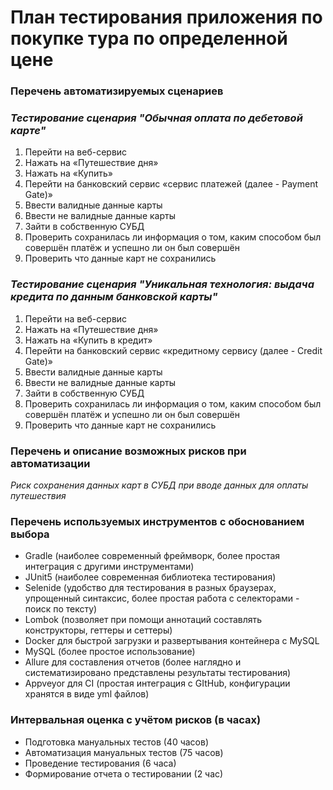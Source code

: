 # План тестирования приложения по покупке тура по определенной цене 

### Перечень автоматизируемых сценариев

### *Тестирование сценария "Обычная оплата по дебетовой карте"*
1.	Перейти на веб-сервис
2.	Нажать на «Путешествие дня»
3.	Нажать на «Купить»
4.	Перейти на банковский сервис «сервис платежей (далее - Payment Gate)»
5.	Ввести валидные данные карты
6.	Ввести не валидные данные карты
7.	Зайти в собственную СУБД
8.	Проверить сохранилась ли информация о том, каким способом был совершён платёж и успешно ли он был совершён
9.	Проверить что данные карт не сохранились

### *Тестирование сценария "Уникальная технология: выдача кредита по данным банковской карты"*
1.	Перейти на веб-сервис
2.	Нажать на «Путешествие дня»
3.	Нажать на «Купить в кредит»
4.	Перейти на банковский сервис «кредитному сервису (далее - Credit Gate)»
5.	Ввести валидные данные карты
6.	Ввести не валидные данные карты
7.	Зайти в собственную СУБД
8.	Проверить сохранилась ли информация о том, каким способом был совершён платёж и успешно ли он был совершён
9.	Проверить что данные карт не сохранились

### Перечень и описание возможных рисков при автоматизации

*Риск сохранения данных карт в СУБД при вводе данных для оплаты путешествия*

### Перечень используемых инструментов с обоснованием выбора

- Gradle (наиболее современный фреймворк, более простая интеграция с другими инструментами)
- JUnit5 (наиболее современная библиотека тестирования)
- Selenide (удобство для тестирования в разных браузерах, упрощенный синтаксис, более простая работа с селекторами - поиск по тексту)
- Lombok (позволяет при помощи аннотаций составлять конструкторы, геттеры и сеттеры)
- Docker для быстрой загрузки и развертывания контейнера с MySQL
- MySQL (более простое использование)
- Allure для составления отчетов (более наглядно и систематизировано представлены результаты тестирования)
- Appveyor для CI (простая интеграция с GItHub, конфигурации хранятся в виде yml файлов)

### Интервальная оценка с учётом рисков (в часах)

- Подготовка мануальных тестов (40 часов)
- Автоматизация мануальных тестов (75 часов)
- Проведение тестирования (6 часа)
- Формирование отчета о тестировании (2 час)
